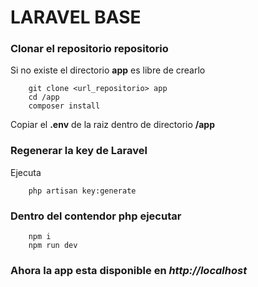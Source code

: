 # LARAVEL BASE

### Clonar el repositorio repositorio
Si no existe el directorio **app** es libre de crearlo
```
	git clone <url_repositorio> app
	cd /app
	composer install
```

Copiar el **.env** de la raiz dentro de directorio **/app**

### Regenerar la key de Laravel

Ejecuta

```
	php artisan key:generate
```

### Dentro del contendor php ejecutar

```
	npm i
	npm run dev
```

### Ahora la app esta disponible en _http://localhost_
